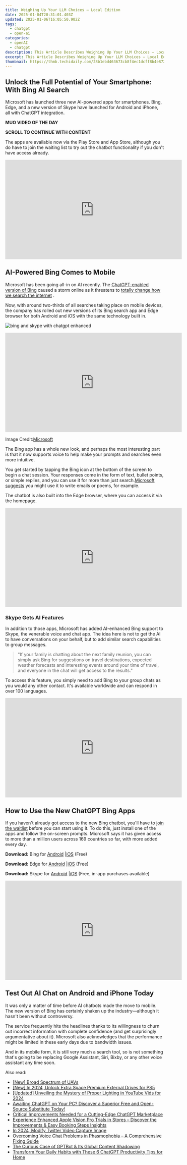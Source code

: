 ```yaml
---
title: Weighing Up Your LLM Choices – Local Edition
date: 2025-01-04T20:31:01.403Z
updated: 2025-01-06T16:05:50.902Z
tags:
  - chatgpt
  - open-ai
categories:
  - openAI
  - chatgpt
description: This Article Describes Weighing Up Your LLM Choices – Local Edition
excerpt: This Article Describes Weighing Up Your LLM Choices – Local Edition
thumbnail: https://thmb.techidaily.com/28b1ebd463673cb8f4ec1dcff8b4e8726440d728eedb4e2d44158053f9900732.jpg
---
```


## Unlock the Full Potential of Your Smartphone: With Bing AI Search

 Microsoft has launched three new AI-powered apps for smartphones. Bing, Edge, and a new version of Skype have launched for Android and iPhone, all with ChatGPT integration.

 **MUO VIDEO OF THE DAY**

 **SCROLL TO CONTINUE WITH CONTENT**

 The apps are available now via the Play Store and App Store, although you do have to join the waiting list to try out the chatbot functionality if you don't have access already.

<!-- affiliate ads begin -->
<iframe width="560" height="315" src="https://www.youtube.com/embed/poI1NQxHfjc?si=ZLG0wziYcTKIKwL5" title="YouTube video player" frameborder="0" allow="accelerometer; autoplay; clipboard-write; encrypted-media; gyroscope; picture-in-picture; web-share" referrerpolicy="strict-origin-when-cross-origin" allowfullscreen></iframe>
<!-- affiliate ads end -->

## AI-Powered Bing Comes to Mobile

 Microsoft has been going all-in on AI recently. The [ChatGPT-enabled version of Bing](https://www.makeuseof.com/microsoft-bing-gets-chatgpt-ai/) caused a storm online as it threatens to [totally change how we search the internet](https://www.makeuseof.com/is-chatgpt-search-engine-threat/) .

 Now, with around two-thirds of all searches taking place on mobile devices, the company has rolled out new versions of its Bing search app and Edge browser for both Android and iOS with the same technology built in.

![bing and skype with chatgpt enhanced](https://static1.makeuseofimages.com/wordpress/wp-content/uploads/2023/02/bing-and-skype-with-chatgpt-enhanced.jpg)

<!-- affiliate ads begin -->
<iframe width="560" height="315" src="https://www.youtube.com/embed/TJCye_oCTTw?si=6bVyBphcSgSFdyuq" title="YouTube video player" frameborder="0" allow="accelerometer; autoplay; clipboard-write; encrypted-media; gyroscope; picture-in-picture; web-share" referrerpolicy="strict-origin-when-cross-origin" allowfullscreen></iframe>
<!-- affiliate ads end -->

 Image Credit:[Microsoft](https://blogs.microsoft.com/blog/2023/02/22/the-new-bing-preview-experience-arrives-on-bing-and-edge-mobile-apps-introducing-bing-now-in-skype/)

 The Bing app has a whole new look, and perhaps the most interesting part is that it now supports voice to help make your prompts and searches even more intuitive.

 You get started by tapping the Bing icon at the bottom of the screen to begin a chat session. Your responses come in the form of text, bullet points, or simple replies, and you can use it for more than just search.[Microsoft suggests](https://blogs.microsoft.com/blog/2023/02/22/the-new-bing-preview-experience-arrives-on-bing-and-edge-mobile-apps-introducing-bing-now-in-skype/) you might use it to write emails or poems, for example.

 The chatbot is also built into the Edge browser, where you can access it via the homepage.

<!-- affiliate ads begin -->
<iframe width="560" height="315" src="https://www.youtube.com/embed/X4q6gyaEojM?si=ImdFm6Zsr0azykqV" title="YouTube video player" frameborder="0" allow="accelerometer; autoplay; clipboard-write; encrypted-media; gyroscope; picture-in-picture; web-share" referrerpolicy="strict-origin-when-cross-origin" allowfullscreen></iframe>
<!-- affiliate ads end -->

### Skype Gets AI Features

 In addition to those apps, Microsoft has added AI-enhanced Bing support to Skype, the venerable voice and chat app. The idea here is not to get the AI to have conversations on your behalf, but to add similar search capabilities to group messages.

> "If your family is chatting about the next family reunion, you can simply ask Bing for suggestions on travel destinations, expected weather forecasts and interesting events around your time of travel, and everyone in the chat will get access to the results."

 To access this feature, you simply need to add Bing to your group chats as you would any other contact. It's available worldwide and can respond in over 100 languages.

<!-- affiliate ads begin -->
<iframe width="560" height="315" src="https://www.youtube.com/embed/5FWCFI3f_cs?si=Kt2Onr_E4c616tbH" title="YouTube video player" frameborder="0" allow="accelerometer; autoplay; clipboard-write; encrypted-media; gyroscope; picture-in-picture; web-share" referrerpolicy="strict-origin-when-cross-origin" allowfullscreen></iframe>
<!-- affiliate ads end -->

## How to Use the New ChatGPT Bing Apps

 If you haven't already got access to the new Bing chatbot, you'll have to [join the waitlist](https://www.makeuseof.com/try-bing-ai-powered-search-engine/) before you can start using it. To do this, just install one of the apps and follow the on-screen prompts. Microsoft says it has given access to more than a million users across 169 countries so far, with more added every day.

**Download:** Bing for [Android](https://www.anrdoezrs.net/links/7251228/type/dlg/sid/UUmuoUeUpU2022079/https://play.google.com/store/apps/details?id=com.microsoft.bing) |[iOS](https://apps.apple.com/us/app/microsoft-bing-search/id345323231) (Free)

**Download:** Edge for [Android](https://www.anrdoezrs.net/links/7251228/type/dlg/sid/UUmuoUeUpU2022079/https://play.google.com/store/apps/details?id=com.microsoft.emmx) |[iOS](https://apps.apple.com/us/app/microsoft-edge-web-browser/id1288723196) (Free)

**Download:** Skype for [Android](https://www.anrdoezrs.net/links/7251228/type/dlg/sid/UUmuoUeUpU2022079/https://play.google.com/store/apps/details?id=com.skype.raider) |[iOS](https://apps.apple.com/us/app/skype/id304878510) (Free, in-app purchases available)

<!-- affiliate ads begin -->
<iframe width="560" height="315" src="https://www.youtube.com/embed/XIUatTFH0Zw?si=ZCtoBtIy18y2F5Vc" title="YouTube video player" frameborder="0" allow="accelerometer; autoplay; clipboard-write; encrypted-media; gyroscope; picture-in-picture; web-share" referrerpolicy="strict-origin-when-cross-origin" allowfullscreen></iframe>
<!-- affiliate ads end -->

## Test Out AI Chat on Android and iPhone Today

 It was only a matter of time before AI chatbots made the move to mobile. The new version of Bing has certainly shaken up the industry—although it hasn't been without controversy.

 The service frequently hits the headlines thanks to its willingness to churn out incorrect information with complete confidence (and get surprisingly argumentative about it). Microsoft also acknowledges that the performance might be limited in these early days due to bandwidth issues.

 And in its mobile form, it is still very much a search tool, so is not something that's going to be replacing Google Assistant, Siri, Bixby, or any other voice assistant any time soon.

<ins class="adsbygoogle"
     style="display:block"
     data-ad-format="autorelaxed"
     data-ad-client="ca-pub-7571918770474297"
     data-ad-slot="1223367746"></ins>

<ins class="adsbygoogle"
     style="display:block"
     data-ad-client="ca-pub-7571918770474297"
     data-ad-slot="8358498916"
     data-ad-format="auto"
     data-full-width-responsive="true"></ins>

<span class="atpl-alsoreadstyle">Also read:</span>
<div><ul>
<li><a href="https://extra-information.techidaily.com/new-broad-spectrum-of-uavs/"><u>[New] Broad Spectrum of UAVs</u></a></li>
<li><a href="https://desktop-recording.techidaily.com/new-in-2024-unlock-extra-space-premium-external-drives-for-ps5/"><u>[New] In 2024, Unlock Extra Space Premium External Drives for PS5</u></a></li>
<li><a href="https://youtube-webster.techidaily.com/ed-unveiling-the-mystery-of-proper-lighting-in-youtube-vids-for-2024/"><u>[Updated] Unveiling the Mystery of Proper Lighting in YouTube Vids for 2024</u></a></li>
<li><a href="https://tech-haven.techidaily.com/awaiting-chatgpt-on-your-pc-discover-a-superior-free-and-open-source-substitute-today/"><u>Awaiting ChatGPT on Your PC? Discover a Superior Free and Open-Source Substitute Today!</u></a></li>
<li><a href="https://tech-haven.techidaily.com/critical-improvements-needed-for-a-cutting-edge-chatgpt-marketplace/"><u>Critical Improvements Needed for a Cutting-Edge ChatGPT Marketplace</u></a></li>
<li><a href="https://techtrends.techidaily.com/experience-enhanced-apple-vision-pro-trials-in-stores-discover-the-improvements-and-easy-booking-steps-insights/"><u>Experience Enhanced Apple Vision Pro Trials in Stores – Discover the Improvements & Easy Booking Steps Insights</u></a></li>
<li><a href="https://twitter-videos.techidaily.com/in-2024-modify-twitter-video-capture-image/"><u>In 2024, Modify Twitter Video Capture Image</u></a></li>
<li><a href="https://sound-issues.techidaily.com/overcoming-voice-chat-problems-in-phasmophobia-a-comprehensive-fixing-guide/"><u>Overcoming Voice Chat Problems in Phasmophobia – A Comprehensive Fixing Guide</u></a></li>
<li><a href="https://tech-haven.techidaily.com/the-curious-case-of-gptbot-and-its-global-content-shadowing/"><u>The Curious Case of GPTBot & Its Global Content Shadowing</u></a></li>
<li><a href="https://tech-haven.techidaily.com/transform-your-daily-habits-with-these-6-chatgpt-productivity-tips-for-home/"><u>Transform Your Daily Habits with These 6 ChatGPT Productivity Tips for Home</u></a></li>
</ul></div>

